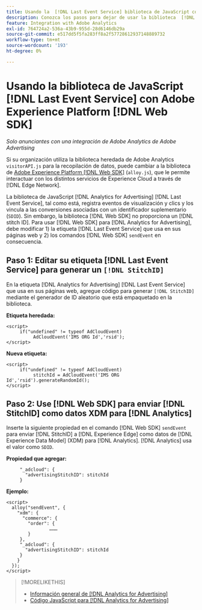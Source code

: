 ```yaml
---
title: Usando la  [!DNL Last Event Service] biblioteca de JavaScript con [!DNL Web SDK]
description: Conozca los pasos para dejar de usar la biblioteca  [!DNL Analytics] [!DNL visitorAPI] y pasar a la biblioteca  [!DNL Experience Platform] [!DNL Web SDK] para su implementación de  [!DNL Analytics for Advertising] sessionDetails.
feature: Integration with Adobe Analytics
exl-id: 764724a2-536a-43b9-955d-28d6146db29a
source-git-commit: e517dd5f5fa283ff8a2f57728612937148889732
workflow-type: tm+mt
source-wordcount: '193'
ht-degree: 0%

---
```


# Usando la biblioteca de JavaScript [!DNL Last Event Service] con Adobe Experience Platform [!DNL Web SDK]

*Solo anunciantes con una integración de Adobe Analytics de Adobe Advertising*

Si su organización utiliza la biblioteca heredada de Adobe Analytics `visitorAPI.js` para la recopilación de datos, puede cambiar a la biblioteca de [Adobe Experience Platform [!DNL Web SDK]](https://experienceleague.adobe.com/docs/experience-platform/edge/home.html) (`alloy.js`), que le permite interactuar con los distintos servicios de Experience Cloud a través de [!DNL Edge Network].

La biblioteca de JavaScript [!DNL Analytics for Advertising] [!DNL Last Event Service], tal como está, registra eventos de visualización y clics y los vincula a las conversiones asociadas con un identificador suplementario (`SDID`). Sin embargo, la biblioteca [!DNL Web SDK] no proporciona un [!DNL stitch ID]. Para usar [!DNL Web SDK] para [!DNL Analytics for Advertising], debe modificar 1) la etiqueta [!DNL Last Event Service] que usa en sus páginas web y 2) los comandos [!DNL Web SDK] `sendEvent` en consecuencia.

## Paso 1: Editar su etiqueta [!DNL Last Event Service] para generar un `[!DNL StitchID]`

En la etiqueta [!DNL Analytics for Advertising] [!DNL Last Event Service] que usa en sus páginas web, agregue código para generar `[!DNL StitchID]` mediante el generador de ID aleatorio que está empaquetado en la biblioteca.

**Etiqueta heredada:**

```
<script>
     if("undefined" != typeof AdCloudEvent) 
          AdCloudEvent('IMS ORG Id','rsid');
</script>
```

**Nueva etiqueta:**

```
<script>
     if("undefined" != typeof AdCloudEvent) 
          stitchId = AdCloudEvent('IMS ORG Id','rsid').generateRandomId();
</script>
```

## Paso 2: Use [!DNL Web SDK] para enviar [!DNL StitchID] como datos XDM para [!DNL Analytics]

Inserte la siguiente propiedad en el comando [!DNL Web SDK] `sendEvent` para enviar [!DNL StitchID] a [!DNL Experience Edge] como datos de [!DNL Experience Data Model] (XDM) para [!DNL Analytics].<!-- The library sends the StitchID to [!DNL Experience Edge] as `[_adcloud.advertisingStitchID](https://github.com/adobe/xdm/blob/master/docs/reference/adobe/experience/adcloud/stitch.schema.md)`. --> [!DNL Analytics] usa el valor como `SDID`.

**Propiedad que agregar:**

```
     "_adcloud": {
       "advertisingStitchID": stitchId
     }
```

**Ejemplo:**

```
<script>
  alloy("sendEvent", {
    "xdm": {
      "commerce": {
        "order": {
                ………
        }
     },
     "_adcloud": {
       "advertisingStitchID": stitchId
     }
    }
  });
</script>
```

>[!MORELIKETHIS]
>
>* [Información general de [!DNL Analytics for Advertising]](overview.md)
>* [Código JavaScript para [!DNL Analytics for Advertising]](/help/integrations/analytics/javascript.md)
